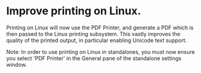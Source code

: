 # Improve printing on Linux.

Printing on Linux will now use the PDF Printer, and generate a PDF
which is then passed to the Linux printing subsystem. This vastly
improves the quality of the printed output, in particular enabling
Unicode text support.

Note: In order to use printing on Linux in standalones, you must
now ensure you select 'PDF Printer' in the General pane of the
standalone settings window.

